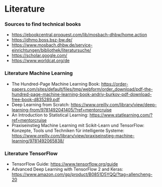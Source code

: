 # Literature
### Sources to find technical books
- https://ebookcentral.proquest.com/lib/mosbach-dhbw/home.action
- https://dhmo.boss.bsz-bw.de/
- https://www.mosbach.dhbw.de/service-einrichtungen/bibliothek/literatursuche/
- https://scholar.google.com/
- https://www.worldcat.org/de

### Literature Machine Learning 
- The Hundred-Page Machine Learning Book: 
https://order-papers.com/sites/default/files/tmp/webform/order_download/pdf-the-hundred-page-machine-learning-book-andriy-burkov-pdf-download-free-book-d835289.pdf
- Deep Learning from Scratch:
https://www.oreilly.com/library/view/deep-learning-from/9781492041405/?ref=mentorcruise
- An Introduction to Statistical Learning:
https://www.statlearning.com/?ref=mentorcruise
- Praxiseinstieg Machine Learning mit Scikit-Learn und TensorFlow: Konzepte, Tools und Techniken für intelligente Systeme:
https://www.oreilly.com/library/view/praxiseinstieg-machine-learning/9781492065838/

### Literature TensorFlow
- TensorFlow Guide: 
https://www.tensorflow.org/guide
- Advanced Deep Learning with TensorFlow 2 and Keras:
https://www.amazon.com/gp/product/B0851D5YQQ/?tag=allencheng-20


